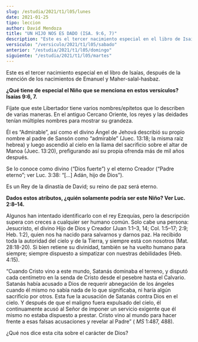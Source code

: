 ```yaml
---
slug: /estudia/2021/t1/l05/lunes
date: 2021-01-25
tipo: leccion
author: David Mendoza
title: "UN HIJO NOS ES DADO (ISA. 9:6, 7)"
description: "Este es el tercer nacimiento especial en el libro de Isaías, después de la mención de los nacimientos de Emanuel y Maher-salal-hasbaz."
versiculo: "/versiculo/2021/t1/l05/sabado"
anterior: "/estudia/2021/t1/l05/domingo"
siguiente: "/estudia/2021/t1/l05/martes"
---
```


Este es el tercer nacimiento especial en el libro de Isaías,
después de la mención de los nacimientos de Emanuel y
Maher-salal-hasbaz.


**¿Qué tiene de especial el Niño que se menciona en
estos versículos? Isaías 9:6, 7.**

Fíjate que este Libertador tiene varios nombres/epítetos que
lo describen de varias maneras. En el antiguo Cercano Oriente, los
reyes y las deidades tenían múltiples nombres para mostrar
su grandeza.


Él es “Admirable”, así como el divino Ángel
de Jehová describió su propio nombre al padre de Sansón
como “admirable” (Juec. 13:18; la misma raíz hebrea)
y luego ascendió al cielo en la llama del sacrificio sobre el
altar de Manoa (Juec. 13:20), prefigurando así su propia ofrenda
más de mil años después.


Se lo conoce como divino (“Dios fuerte”) y el eterno
Creador (“Padre eterno”; ver Luc. 3:38: “[...]
Adán, hijo de Dios”).


Es un Rey de la dinastía de David; su reino de paz será
eterno.


**Dados estos atributos, ¿quién solamente podría ser
este Niño? Ver Luc. 2:8–14.**

Algunos han intentado identificarlo con el rey Ezequías, pero la
descripción supera con creces a cualquier ser humano común.
Solo cabe una persona: Jesucristo, el divino Hijo de Dios y Creador
(Juan 1:1–3, 14; Col. 1:5–17; 2:9; Heb. 1:2), quien nos ha
nacido para salvarnos y darnos paz. Ha recibido toda la autoridad del
cielo y de la Tierra, y siempre está con nosotros (Mat.
28:18-20). Si bien retiene su divinidad, también se ha vuelto
humano para siempre; siempre dispuesto a simpatizar con nuestras
debilidades (Heb. 4:15).


“Cuando Cristo vino a este mundo, Satanás dominaba el
terreno, y disputó cada centímetro en la senda de Cristo
desde el pesebre hasta el Calvario. Satanás había acusado a
Dios de requerir abnegación de los ángeles cuando él
mismo no sabía nada de lo que significaba, ni haría
algún sacrificio por otros. Esta fue la acusación de
Satanás contra Dios en el cielo. Y después de que el maligno
fuera expulsado del cielo, él continuamente acusó al
Señor de imponer un servicio exigente que él mismo no estaba
dispuesto a prestar. Cristo vino al mundo para hacer frente a esas
falsas acusaciones y revelar al Padre” ( _MS_ 1:487, 488).


¿Qué nos dice esta cita sobre el carácter de Dios?
